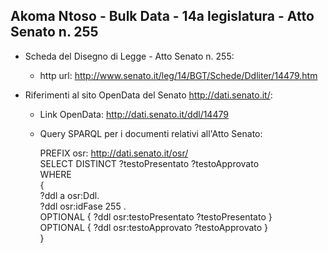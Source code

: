 ## Akoma Ntoso - Bulk Data - 14a legislatura - Atto Senato n. 255 ##

* Scheda del Disegno di Legge - Atto Senato n. 255:
	* http url: http://www.senato.it/leg/14/BGT/Schede/Ddliter/14479.htm

* Riferimenti al sito OpenData del Senato http://dati.senato.it/:
	* Link OpenData: http://dati.senato.it/ddl/14479
	* Query SPARQL per i documenti relativi all'Atto Senato:

        PREFIX osr: <http://dati.senato.it/osr/>  
		SELECT DISTINCT ?testoPresentato ?testoApprovato  
		WHERE  
		{  
		    ?ddl a osr:Ddl.  
		    ?ddl osr:idFase 255 .  
		    OPTIONAL { ?ddl osr:testoPresentato ?testoPresentato }  
		    OPTIONAL { ?ddl osr:testoApprovato ?testoApprovato }  
		}
		